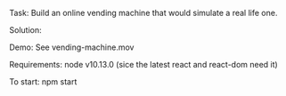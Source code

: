 Task: Build an online vending machine that would simulate a real life one.

Solution:

Demo: See vending-machine.mov

Requirements: node v10.13.0 (sice the latest react and react-dom need it)

To start: npm start